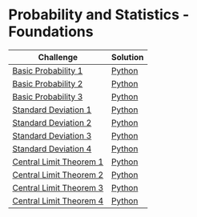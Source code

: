 # Probability and Statistics - Foundations

| Challenge  | Solution |
| ------------- | ------------- |
| [Basic Probability 1](https://www.hackerrank.com/challenges/basic-probability-puzzles-1/problem?isFullScreen=true)  | [Python](https://github.com/apmiravite/Artificial-Intelligence/blob/Probability-and-Statistics/2%20Basic%20Probability%20Puzzles%20%231.py)  |
| [Basic Probability 2](https://www.hackerrank.com/challenges/basic-probability-puzzles-2/problem?isFullScreen=true)  | [Python](https://github.com/apmiravite/Artificial-Intelligence/blob/Probability-and-Statistics/2%20Basic%20Probability%20Puzzles%20%232.py)  | 
| [Basic Probability 3](https://www.hackerrank.com/challenges/basic-probability-puzzles-3/problem?isFullScreen=true)  | [Python](https://github.com/apmiravite/Artificial-Intelligence/blob/Probability-and-Statistics/2%20Basic%20Probability%20Puzzles%20%233.py)  |
| [Standard Deviation 1](https://www.hackerrank.com/challenges/standard-deviation-puzzles-1/problem)  | [Python](https://github.com/apmiravite/Artificial-Intelligence/blob/Probability-and-Statistics/1%20Standard%20Deviation%20Puzzles%20%231.py)  |
| [Standard Deviation 2](https://www.hackerrank.com/challenges/standard-deviation-puzzles-2/problem?isFullScreen=true)  | [Python](https://github.com/apmiravite/Artificial-Intelligence/blob/Probability-and-Statistics/1%20Standard%20Deviation%20Puzzles%20%232.py)  |
| [Standard Deviation 3](https://www.hackerrank.com/challenges/standard-deviation-puzzles-3/problem?isFullScreen=true)  | [Python](https://github.com/apmiravite/Artificial-Intelligence/blob/Probability-and-Statistics/1%20Standard%20Deviation%20Puzzles%20%233.py)  |
| [Standard Deviation 4](https://www.hackerrank.com/challenges/standard-deviation-puzzles-4/problem?isFullScreen=true)  | [Python](https://github.com/apmiravite/Artificial-Intelligence/blob/Probability-and-Statistics/1%20Standard%20Deviation%20Puzzles%20%234.py)  |
| [Central Limit Theorem 1](https://www.hackerrank.com/challenges/the-central-limit-theorem-1/problem?isFullScreen=true)  | [Python](https://github.com/apmiravite/Artificial-Intelligence/blob/Probability-and-Statistics/3%20Central%20Limit%20Theorem%20%231.py)  |
| [Central Limit Theorem 2](https://www.hackerrank.com/challenges/the-central-limit-theorem-2/problem?isFullScreen=true)  | [Python](https://github.com/apmiravite/Artificial-Intelligence/blob/Probability-and-Statistics/3%20Central%20Limit%20Theorem%20%232.py)  |
| [Central Limit Theorem 3](https://www.hackerrank.com/challenges/the-central-limit-theorem-3/problem?isFullScreen=true)  | [Python](https://github.com/apmiravite/Artificial-Intelligence/blob/Probability-and-Statistics/3%20Central%20Limit%20Theorem%20%233.py)  |
| [Central Limit Theorem 4](https://www.hackerrank.com/challenges/the-central-limit-theorem-4/problem?isFullScreen=true)  | [Python](https://github.com/apmiravite/Artificial-Intelligence/blob/Probability-and-Statistics/3%20Central%20Limit%20Theorem%20%234.py)  |
